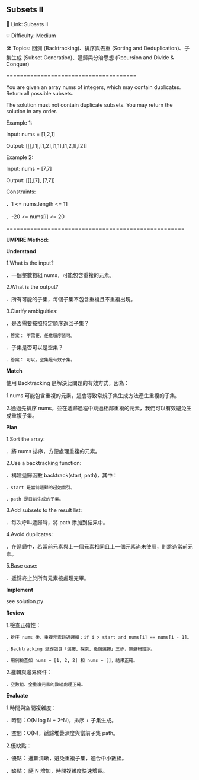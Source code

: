 **Subsets II**
-

🔗 Link: Subsets II

💡 Difficulty: Medium

🛠️ Topics: 回溯 (Backtracking)、排序與去重 (Sorting and Deduplication)、子集生成 (Subset Generation)、遞歸與分治思想 (Recursion and Divide & Conquer)

======================================

You are given an array nums of integers, which may contain duplicates. Return all possible subsets.

The solution must not contain duplicate subsets. You may return the solution in any order.

Example 1:

Input: nums = [1,2,1]

Output: [[],[1],[1,2],[1,1],[1,2,1],[2]]

Example 2:

Input: nums = [7,7]

Output: [[],[7], [7,7]]

Constraints:

．1 <= nums.length <= 11

．-20 <= nums[i] <= 20

====================================================

**UMPIRE Method:**

**Understand**

1.What is the input?

  ．一個整數數組 nums，可能包含重複的元素。

2.What is the output?

  ．所有可能的子集，每個子集不包含重複且不重複出現。

3.Clarify ambiguities:

  ．是否需要按照特定順序返回子集？

    ．答案： 不需要，任意順序皆可。

  ．子集是否可以是空集？

    ．答案： 可以，空集是有效子集。

**Match**

使用 Backtracking 是解決此問題的有效方式，因為：

1.nums 可能包含重複的元素，這會導致常規子集生成方法產生重複的子集。

2.通過先排序 nums，並在遞歸過程中跳過相鄰重複的元素，我們可以有效避免生成重複子集。

**Plan**

1.Sort the array:

  ．將 nums 排序，方便處理重複的元素。

2.Use a backtracking function:

  ．構建遞歸函數 backtrack(start, path)，其中：

    ．start 是當前遞歸的起始索引。

    ．path 是目前生成的子集。

3.Add subsets to the result list:

  ．每次呼叫遞歸時，將 path 添加到結果中。

4.Avoid duplicates:

  ．在遞歸中，若當前元素與上一個元素相同且上一個元素尚未使用，則跳過當前元素。

5.Base case:

  ．遞歸終止於所有元素被處理完畢。

**Implement**

see solution.py

**Review**

1.檢查正確性：

    ．排序 nums 後，重複元素跳過邏輯：if i > start and nums[i] == nums[i - 1]。
    
    ．Backtracking 遞歸包含「選擇、探索、撤銷選擇」三步，無邏輯錯誤。
    
    ．用例檢查如 nums = [1, 2, 2] 和 nums = []，結果正確。

2.邏輯與邊界條件：

    ．空數組、全重複元素的數組處理正確。

**Evaluate**

1.時間與空間複雜度：

．時間：O(N log N + 2^N)，排序 + 子集生成。

．空間：O(N)，遞歸堆疊深度與當前子集 path。

2.優缺點：

．優點： 邏輯清晰，避免重複子集，適合中小數組。

．缺點： 隨 N 增加，時間複雜度快速增長。
